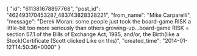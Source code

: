  {
   "id": "611381678897768",
   "post_id": "462493170453287_483743828328221",
   "from_name": "Mike Carparelli",
   "message": "Derek Moran: some people just took the board-game RISK a little-bit too more seriously than others growing-up...board-game RISK = section 57.1 of the Bills of Exchange Act, 1985, and/or, the Birth(like a Stock)Certificate (Scott clicked Like on this)",
   "created_time": "2014-01-12T14:50:36+0000"
 }
